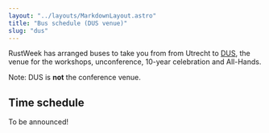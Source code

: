 ```yaml
---
layout: "../layouts/MarkdownLayout.astro"
title: "Bus schedule (DUS venue)"
slug: "dus"
---
```


RustWeek has arranged buses to take you from from Utrecht to [DUS](/dus), the venue for the workshops, unconference, 10-year celebration and All-Hands.  

Note: DUS is **not** the conference venue.

## Time schedule

To be announced!

